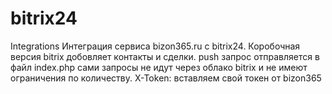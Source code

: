 # bitrix24
Integrations
Интеграция сервиса bizon365.ru с bitrix24.
Коробочная версия bitrix добовляет контакты и сделки.
push запрос отправляется в файл index.php сами запросы не идут через облако bitrix и не имеют ограничения по количеству.
X-Token: вставляем свой токен от bizon365
